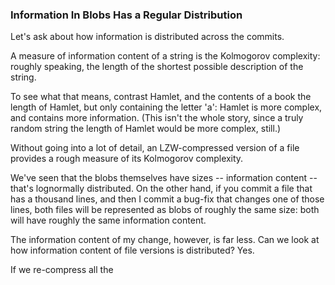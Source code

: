 ### Information In Blobs Has a Regular Distribution

Let's ask about how information is distributed across the commits.

A measure of information content of a string is the Kolmogorov complexity:
roughly speaking, the length of the shortest possible description of the string.

To see what that means, contrast Hamlet, and the contents of a book the length of Hamlet,
but only containing the letter 'a': Hamlet is more complex, and contains more information.
(This isn't the whole story, since a truly random string the length of Hamlet would be more complex, still.)

Without going into a lot of detail, an LZW-compressed version of a file provides a rough measure of its Kolmogorov complexity.

We've seen that the blobs themselves have sizes -- information content -- that's lognormally distributed.
On the other hand, if you commit a file that has a thousand lines, and then I commit a bug-fix that changes one of those lines,
both files will be represented as blobs of roughly the same size: both will have roughly the same information content.

The information content of my change, however, is far less. Can we look at how information content of file versions is distributed?
Yes.

If we re-compress all the 
